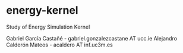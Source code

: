 # energy-kernel
Study of Energy Simulation Kernel

Gabriel García Castañé    - gabriel.gonzalezcastane AT ucc.ie
Alejandro Calderón Mateos - acaldero AT inf.uc3m.es
